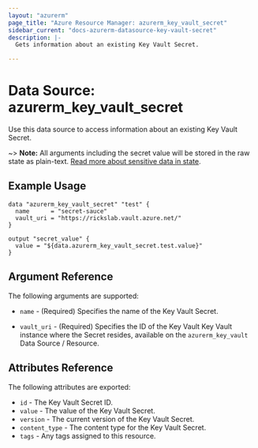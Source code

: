 ```yaml
---
layout: "azurerm"
page_title: "Azure Resource Manager: azurerm_key_vault_secret"
sidebar_current: "docs-azurerm-datasource-key-vault-secret"
description: |-
  Gets information about an existing Key Vault Secret.

---
```


# Data Source: azurerm_key_vault_secret

Use this data source to access information about an existing Key Vault Secret.

~> **Note:** All arguments including the secret value will be stored in the raw state as plain-text.
[Read more about sensitive data in state](/docs/state/sensitive-data.html).

## Example Usage

```hcl
data "azurerm_key_vault_secret" "test" {
  name      = "secret-sauce"
  vault_uri = "https://rickslab.vault.azure.net/"
}

output "secret_value" {
  value = "${data.azurerm_key_vault_secret.test.value}"
}
```

## Argument Reference

The following arguments are supported:

* `name` - (Required) Specifies the name of the Key Vault Secret.

* `vault_uri` - (Required) Specifies the ID of the Key Vault Key Vault instance where the Secret resides, available on the `azurerm_key_vault` Data Source / Resource.


## Attributes Reference

The following attributes are exported:

* `id` - The Key Vault Secret ID.
* `value` - The value of the Key Vault Secret.
* `version` - The current version of the Key Vault Secret.
* `content_type` - The content type for the Key Vault Secret.
* `tags` - Any tags assigned to this resource.
